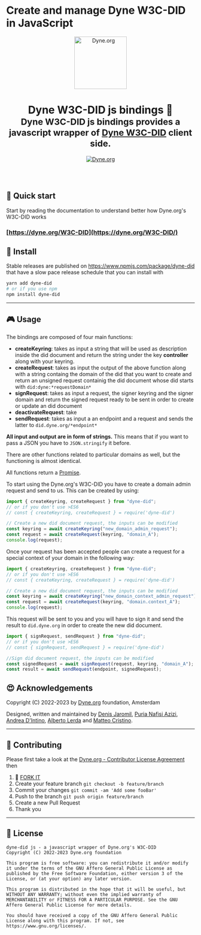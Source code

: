 # Create and manage Dyne W3C-DID in JavaScript

<p align="center">
 <a href="https://dyne.org">
    <img src="https://files.dyne.org/software_by_dyne.png" height="140" alt="Dyne.org">
  </a>
</p>

<h1 align="center">
  Dyne W3C-DID js bindings 🧰</br>
  <sub>Dyne W3C-DID js bindings provides a javascript wrapper of <a href="https://github.com/dyne/W3C-DID">Dyne W3C-DID</a> client side.</sub>
</h1>

<p align="center">
  <a href="https://dyne.org">
    <img src="https://img.shields.io/badge/%3C%2F%3E%20with%20%E2%9D%A4%20by-Dyne.org-blue.svg" alt="Dyne.org">
  </a>
</p>

<br><br>

## 🚀 Quick start

Start by reading the documentation to understand better how Dyne.org's W3C-DID works

### [https://dyne.org/W3C-DID](https://dyne.org/W3C-DID/)

## 💾 Install

Stable releases are published on https://www.npmjs.com/package/dyne-did that have a slow pace release schedule that you can install with

```bash
yarn add dyne-did
# or if you use npm
npm install dyne-did
```

* * *

## 🎮 Usage

The bindings are composed of four main functions:

 - **createKeyring**: takes as input a string that will be used as description inside the did document and return the string under the key **controller** along with your keyring.
 - **createRequest**: takes as input the output of the above function along with a string containg the domain of the did that you want to create and return an unsigned request containig the did document whose did starts with `did:dyne:*requestDomain*`
 - **signRequest**: takes as input a request, the signer keyring and the signer domain and return the signed request ready to be sent in order to create or update an did document
 - **deactivateRequest**: take
 - **sendRequest**: takes as input a an endpoint and a request and sends the latter to `did.dyne.org/*endpoint*`

**All input and output are in form of strings.** This means that if you want to pass a JSON you have to `JSON.stringify` it before.

There are other functions related to particular domains as well, but the functioning is almost identical.

All functions return a [Promise](https://developer.mozilla.org/en-US/docs/Web/JavaScript/Reference/Global_Objects/Promise).

To start using the Dyne.org's W3C-DID you have to create a domain admin request and send to us. This can be created by using:

```js
import { createKeyring, createRequest } from "dyne-did";
// or if you don't use >ES6
// const { createKeyring, createRequest } = require('dyne-did')

// Create a new did document request, the inputs can be modified
const keyring = await createKeyring("new_domain_admin_request");
const request = await createRequest(keyring, "domain_A");
console.log(request);
```

Once your request has been accepted people can create a request for a special context of your domain in the following way:
```js
import { createKeyring, createRequest } from "dyne-did";
// or if you don't use >ES6
// const { createKeyring, createRequest } = require('dyne-did')

// Create a new did document request, the inputs can be modified
const keyring = await createKeyring("new_domain_context_admin_request");
const request = await createRequest(keyring, "domain.context_A");
console.log(request);
```

This request will be sent to you and you will have to sign it and send the result to `did.dyne.org` in order to create the new did document.

```js
import { signRequest, sendRequest } from "dyne-did";
// or if you don't use >ES6
// const { signRequest, sendRequest } = require('dyne-did')

//Sign did document request, the inputs can be modified
const signedRequest = await signRequest(request, keyring, "domain_A");
const result = await sendRequest(endpoint, signedRequest);
```


## 😍 Acknowledgements

Copyright (C) 2022-2023 by [Dyne.org](https://www.dyne.org) foundation, Amsterdam

Designed, written and maintained by [Denis Jaromil](https://jaromil.dyne.org), [Puria Nafisi Azizi](https://github.com/puria), [Andrea D'Intino](https://github.com/andrea-dintino), [Alberto Lerda](https://github.com/albertolerda) and [Matteo Cristino](https://github.com/matteo-cristino).

* * *

## 👤 Contributing

Please first take a look at the [Dyne.org - Contributor License Agreement](CONTRIBUTING.md) then

1.  🔀 [FORK IT](../../fork)
2.  Create your feature branch `git checkout -b feature/branch`
3.  Commit your changes `git commit -am 'Add some fooBar'`
4.  Push to the branch `git push origin feature/branch`
5.  Create a new Pull Request
6.  Thank you

* * *

## 💼 License

    dyne-did js - a javascript wrapper of Dyne.org's W3C-DID
    Copyright (C) 2022-2023 Dyne.org foundation

    This program is free software: you can redistribute it and/or modify it under the terms of the GNU Affero General Public License as published by the Free Software Foundation, either version 3 of the License, or (at your option) any later version.

    This program is distributed in the hope that it will be useful, but WITHOUT ANY WARRANTY; without even the implied warranty of MERCHANTABILITY or FITNESS FOR A PARTICULAR PURPOSE. See the GNU Affero General Public License for more details.

    You should have received a copy of the GNU Affero General Public License along with this program. If not, see https://www.gnu.org/licenses/.
